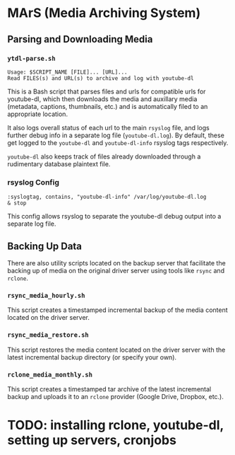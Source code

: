 # MArS (Media Archiving System)

## Parsing and Downloading Media

### `ytdl-parse.sh`

```
Usage: $SCRIPT_NAME [FILE]... [URL]...
Read FILES(s) and URL(s) to archive and log with youtube-dl
```

This is a Bash script that parses files and urls for compatible urls for
youtube-dl, which then downloads the media and auxillary media (metadata,
captions, thumbnails, etc.) and is automatically filed to an appropriate
location.

It also logs overall status of each url to the main `rsyslog` file, and
logs further debug info in a separate log file (`youtube-dl.log`). By
default, these get logged to the `youtube-dl` and `youtube-dl-info`
rsyslog tags respectively.

`youtube-dl` also keeps track of files already downloaded through
a rudimentary database plaintext file.

### rsyslog Config

```
:syslogtag, contains, "youtube-dl-info" /var/log/youtube-dl.log
& stop
```

This config allows rsyslog to separate the youtube-dl debug output
into a separate log file.

## Backing Up Data

There are also utility scripts located on the backup server that
facilitate the backing up of media on the original driver server using
tools like `rsync` and `rclone`.

### `rsync_media_hourly.sh`

This script creates a timestamped incremental backup of the media content
located on the driver server.

### `rsync_media_restore.sh`

This script restores the media content located on the driver server with
the latest incremental backup directory (or specify your own). 

### `rclone_media_monthly.sh`

This script creates a timestamped tar archive of the latest incremental
backup and uploads it to an `rclone` provider (Google Drive, Dropbox,
etc.).

# TODO: installing rclone, youtube-dl, setting up servers, cronjobs
